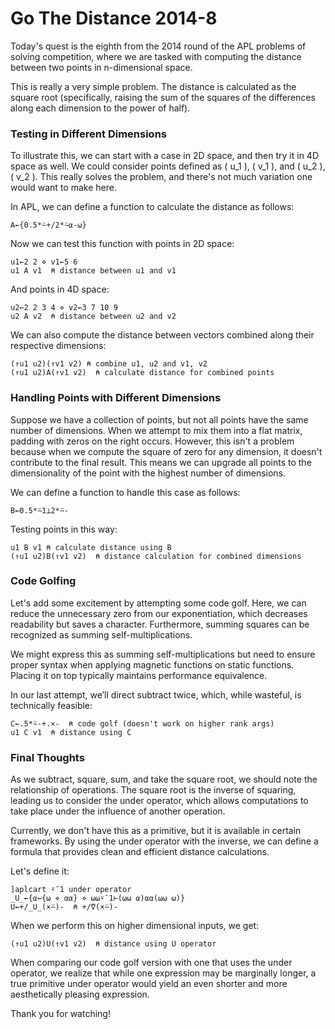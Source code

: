 
# Go The Distance 2014-8 

Today's quest is the eighth from the 2014 round of the APL problems of solving competition, where we are tasked with computing the distance between two points in n-dimensional space. 

This is really a very simple problem. The distance is calculated as the square root (specifically, raising the sum of the squares of the differences along each dimension to the power of half). 

### Testing in Different Dimensions

To illustrate this, we can start with a case in 2D space, and then try it in 4D space as well. We could consider points defined as \( u_1 \), \( v_1 \), and \( u_2 \), \( v_2 \). This really solves the problem, and there's not much variation one would want to make here. 

In APL, we can define a function to calculate the distance as follows:

```apl
A←{0.5*⍨+/2*⍨⍺-⍵}
```

Now we can test this function with points in 2D space:

```apl
u1←2 2 ⋄ v1←5 6
u1 A v1  ⍝ distance between u1 and v1
```

And points in 4D space:

```apl
u2←2 2 3 4 ⋄ v2←3 7 10 9
u2 A v2  ⍝ distance between u2 and v2
```

We can also compute the distance between vectors combined along their respective dimensions:

```apl
(↑u1 u2)(↑v1 v2) ⍝ combine u1, u2 and v1, v2
(↑u1 u2)A(↑v1 v2)  ⍝ calculate distance for combined points
```

### Handling Points with Different Dimensions

Suppose we have a collection of points, but not all points have the same number of dimensions. When we attempt to mix them into a flat matrix, padding with zeros on the right occurs. However, this isn't a problem because when we compute the square of zero for any dimension, it doesn't contribute to the final result. This means we can upgrade all points to the dimensionality of the point with the highest number of dimensions.

We can define a function to handle this case as follows:

```apl
B←0.5*⍨1⊥2*⍨-
```

Testing points in this way:

```apl
u1 B v1 ⍝ calculate distance using B
(↑u1 u2)B(↑v1 v2)  ⍝ distance calculation for combined dimensions
```

### Code Golfing

Let's add some excitement by attempting some code golf. Here, we can reduce the unnecessary zero from our exponentiation, which decreases readability but saves a character. Furthermore, summing squares can be recognized as summing self-multiplications.

We might express this as summing self-multiplications but need to ensure proper syntax when applying magnetic functions on static functions. Placing it on top typically maintains performance equivalence. 

In our last attempt, we’ll direct subtract twice, which, while wasteful, is technically feasible:

```apl
C←.5*⍨-+.×-  ⍝ code golf (doesn't work on higher rank args)
u1 C v1  ⍝ distance using C
```

### Final Thoughts

As we subtract, square, sum, and take the square root, we should note the relationship of operations. The square root is the inverse of squaring, leading us to consider the under operator, which allows computations to take place under the influence of another operation.

Currently, we don't have this as a primitive, but it is available in certain frameworks. By using the under operator with the inverse, we can define a formula that provides clean and efficient distance calculations. 

Let's define it:

```apl
]aplcart ⍣¯1 under operator
_U_←{⍺←{⍵ ⋄ ⍺⍺} ⋄ ⍵⍵⍣¯1⊢(⍵⍵ ⍺)⍺⍺(⍵⍵ ⍵)}
U←+/_U_(×⍨)-  ⍝ +/⍢(×⍨)-
```

When we perform this on higher dimensional inputs, we get:

```apl
(↑u1 u2)U(↑v1 v2)  ⍝ distance using U operator
```

When comparing our code golf version with one that uses the under operator, we realize that while one expression may be marginally longer, a true primitive under operator would yield an even shorter and more aesthetically pleasing expression.

Thank you for watching!
